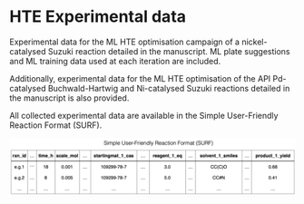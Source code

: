 # HTE Experimental data 

Experimental data for the ML HTE optimisation campaign of a nickel-catalysed Suzuki reaction detailed in the manuscript. ML plate suggestions and ML training data used at each iteration are included.

Additionally, experimental data for the ML HTE optimisation of the API Pd-catalysed Buchwald-Hartwig and Ni-catalysed Suzuki reactions detailed in the manuscript is also provided. 

All collected experimental data are available in the Simple User-Friendly Reaction Format (SURF).

![Alt text](../../../assets/SURF.png)